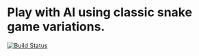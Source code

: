 # Play with AI using classic snake game variations.

[![Build Status](https://travis-ci.org/ivvory/UnclePy.svg?branch=master)](https://travis-ci.org/ivvory/UnclePy)
